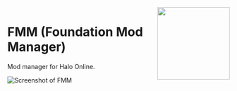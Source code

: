<img src="https://vgy.me/EvUokK.png" width="164" height="164" align="right"/>

# FMM (Foundation Mod Manager)
Mod manager for Halo Online.

![Screenshot of FMM](http://i.imgur.com/bpAHlRE.png)
